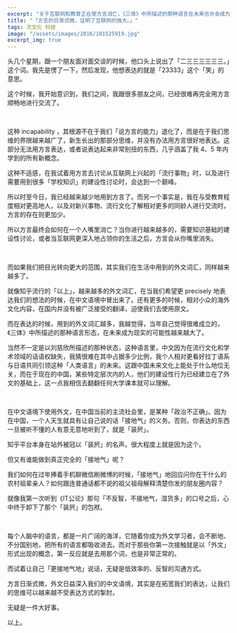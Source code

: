 ```yaml
---
excerpt: "关于互联网和教育正在使方言消亡，《三体》中所描述的那种语言在未来也许会成为现实，我们能不能做到完全的「接地气」和如何说话才是「不反智」。"
title: "「方言的日渐式微，证明了互联网的强大。」"
tags: 次文化 科技
image: "/assets/images/2016/101525919.jpg"
excerpt_img: true
---
```


头几个星期，跟一个朋友面对面交谈的时候，他口头上说出了「二三三三三三三。」这个词。我先是愣了一下，然后发现，他想表达的就是「23333」这个「笑」的意思。

这个时候，我开始意识到，我们之间，我跟很多朋友之间，已经很难再完全用方言顺畅地进行交流了。

<br>

这种 incapability ，其根源不在于我们「说方言的能力」退化了，而是在于我们思维的界限越来越广了，新生长出的那部分思维，并没有办法用方言很好地表达。这部分无法用方言表达，或者说表达起来非常别扭的东西，几乎涵盖了我 4、5 年内学到的所有新概念。

这种不适感，在我试着用方言去讨论从互联网上兴起的「流行事物」时，以及进行需要用到很多「学校知识」的建设性讨论时，会达到一个巅峰。

所以时至今日，我已经越来越少地用到方言了。而另一个事实是，我在与受教育程度相对更高地人，以及对新兴事物、流行文化了解相对更多的同龄人进行交流时，方言的存在则更加少。

所以方言最终会如何在一个人嘴里消亡？当你进行越来越多的，需要知识基础的建设性讨论，或者当互联网更深入地占领你的生活之后，方言会从你嘴里消失。

<br>

而如果我们把目光转向更大的范围，其实我们在生活中用到的外文词汇，同样越来越多了。

就像知乎流行的「以上」，越来越多的外文词汇，在当我们希望更 precisely 地表达我们的想法的时候，在中文语境中冒出来了。还有更多的时候，相对小众的海外文化内容，在国内并没有被广泛接受的翻译，迫使我们去使用原文。

而在表达的时候，用到的外文词汇越多，我越觉得，当年自己觉得很难成立的，《三体》中所描述的那种语言形态，在未来成为现实的可能性越来越大了。

当然不一定是以刘慈欣所描述的那种状态，这种语言里，中文因为在流行文化和学术领域的话语权缺失，我猜很难在其中占据多少比例，我个人相对更看好拉丁语系与日语共同引领这种「人类语言」的未来。这跟中国未来文化上能处于什么地位无关，而在于现在的中国，某些特定层次内的人，他们的建设性行为已经建立在了外文的基础上，这一点我相信去翻翻任何大学课本就可以理解。

<br>

在中文语境下使用外文，在中国当前的主流社会里，是某种「政治不正确」。因为在中国，一个人天生就具有让自己说的话「接地气」的义务。否则，你表达的东西一旦被听不懂的人有意无意地听到了，就是「装屄」。

知乎平台本身在站外被冠以「装屄」的名声。很大程度上就是因为这个。

但又有谁能做到真正完全的「接地气」呢？

我们如何在过年捧着手机聊微信刷微博的时候，「接地气」地回应问你在干什么的农村祖辈亲人？如何跟连普通话都不说的祖父祖母解释清楚你发的朋友圈内容？

就像我第一次听到《IT公论》那句「不反智，不接地气，湿货多」的口号之后，心中终于卸下了那个「装屄」的包袱。

<br>

每个人脑中的语言，都是一片广阔的海洋，它随着你成为外文学习者，会不断地、不分国别地，把所有的语言都吸收进去。而对于那些你第一次接触就是以「外文」形式出现的概念，第一反应就是去用那个词，也是非常正常的。

而试着让自己「更接地气地」说话，无疑是低效率的、反智的沟通方式。

方言日渐式微，外文日益深入我们的中文语境，其实是在拓宽我们的表达，让我们的思维可以越来越不受表达方式的掣肘。

无疑是一件大好事。

以上。
